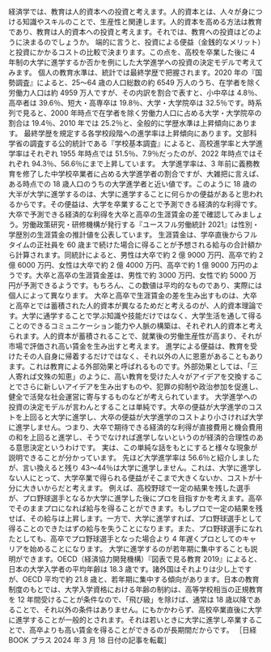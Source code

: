 ###

経済学では、教育は人的資本への投資と考えます。人的資本とは、人々が身につける知識やスキルのことで、生産性と関連します。人的資本を高める方法は教育であり、教育は人的資本への投資と考えます。それでは、教育への投資はどのように決まるのでしょうか。
端的に言うと、投資による便益（金銭的なメリット）と投資にかかるコストの比較で決まります。この点を、高校を卒業した後に 4 年制の大学に進学するか否かを例にした大学進学への投資の決定モデルで考えてみます。
個人の教育水準は、統計では最終学歴で把握されます。2020 年の『国勢調査』によると、25〜64 歳の人口総数の約 6549 万人のうち、在学者を除く労働力人口は約 4959 万人ですが、その内訳を割合で表すと、小中卒は 4.8％、高卒者は 39.6％、短大・高専卒は 19.8％、大学・大学院卒は 32.5％です。時系列で見ると、2000 年時点で在学者を除く労働力人口に占める大学・大学院卒の割合は 19.4％、2010 年では 25.2％と、全般的に学歴水準は上昇傾向にあります。
最終学歴を規定する各学校段階への進学率は上昇傾向にあります。文部科学省の調査する公的統計である『学校基本調査』によると、高校進学率と大学進学率はそれぞれ 1955 年時点では 51.5％、7.9％だったのが、2022 年時点ではそれぞれ 94.3％、56.6％にまで上昇しています。
大学進学率は、3 年前に義務教育を修了した中学校卒業者に占める大学進学者の割合ですが、大雑把に言えば、ある時点での 18 歳人口のうちの大学進学者と近い値です。このように 18 歳の大半が大学に進学するのは、大学に進学することに何らかの便益があると思われるからです。その便益は、大学を卒業することで予測できる経済的な利得です。
大卒で予測できる経済的な利得を大卒と高卒の生涯賃金の差で確認してみましょう。労働政策研究・研修機構が発行する『ユースフル労働統計 2021』は性別・学歴別の生涯賃金の推計値を公表しています。
生涯賃金は、学卒直後からフルタイムの正社員を 60 歳まで続けた場合に得ることが予想される給与の合計額から計算されます。同統計によると、男性は大卒で約 2 億 9000 万円、高卒で約 2 億 6000 万円、女性は大卒で約 2 億 4000 万円、高卒で約 1 億 9000 万円のようです。大卒と高卒の生涯賃金差は、男性で約 3000 万円、女性で約 5000 万円が予測できるようです。もちろん、この数値は平均的なものであり、実際には個人によって異なります。
大卒と高卒で生涯賃金の差を生み出すものは、大卒と高卒とでは蓄積された人的資本が異なるためだと考えるのが、人的資本理論です。大学に通学することで学ぶ知識や技能だけではなく、大学生活を通して得ることのできるコミュニケーション能力や人脈の構築は、それぞれ人的資本と考えられます。人的資本が蓄積されることで、就業後の労働生産性が高まり、それが市場で評価され高い賃金を生み出すと考えます。
進学による便益は、教育を受けたその人自身に帰着するだけではなく、それ以外の人に恩恵があることもあります。これは教育による外部効果と呼ばれるものです。外部効果としては、「三人寄れば文殊の知恵」のように、高い教育を受けた人々がアイデアを交換することでさらに新しいアイデアを生み出すものや、犯罪の抑制や政治参加を促進し、健全で活発な社会運営に寄与するものなどが考えられています。
大学進学への投資の決定モデルが言わんとすることは単純です。大卒の便益が大学進学のコストを上回ると大学に進学し、大卒の便益が大学進学のコストより小さければ大学に進学しません。つまり、大卒で期待できる経済的な利得が直接費用と機会費用の和を上回ると進学し、そうでなければ進学しないというのが経済的合理性のある意思決定というわけです。
実は、この単純な話をもとにすると様々な現象が説明できることが分かっています。
先ほど大学進学率は 56.6％と紹介しましたが、言い換えると残り 43〜44％は大学に進学しません。これは、大学に進学しない人にとって、大学卒業で得られる便益がそこまで大きくないか、コストが十分に大きいからだと考えます。
例えば、高校野球で一定の結果を残した選手が、プロ野球選手となるか大学に進学した後にプロを目指すかを考えます。高卒でそのままプロになれば給与を得ることができます。もしプロで一定の結果を残せば、その給与は上昇します。一方で、大学に進学すれば、プロ野球選手として得ることのできたはずの給与を失うことになります。また、プロ野球選手になれたとしても、高卒でプロ野球選手となった場合より 4 年遅くプロとしてのキャリアを始めることになります。
大学に進学するのが若年期に集中することも説明ができます。OECD（経済協力開発機構）『図表で見る教育 2019』によると、日本の大学入学者の平均年齢は 18.3 歳です。諸外国はそれよりは少し上ですが、OECD 平均で約 21.8 歳と、若年期に集中する傾向があります。日本の教育制度のもとでは、大学入学資格における年齢の制約は、高等学校相当の正規教育を 12 年間受けることが条件なので、「飛び級」を除けば、通常は 18 歳以降であることで、それ以外の条件はありません。にもかかわらず、高校卒業直後に大学に進学することが一般的とされます。それは若いときに大学に進学し卒業することで、高卒よりも高い賃金を得ることができるのが長期間だからです。
［日経 BOOK プラス 2024 年 3 月 18 日付の記事を転載］
